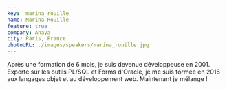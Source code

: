 ```yaml
---
key:  marina_rouille
name: Marina Rouille
feature: true
company: Anaya
city: Paris, France
photoURL: ./images/speakers/marina_rouille.jpg
---
```


Après une formation de 6 mois, je suis devenue développeuse en 2001. Experte sur les outils PL/SQL et Forms d'Oracle, je me suis formée en 2016 aux langages objet et au développement web. Maintenant je mélange !

